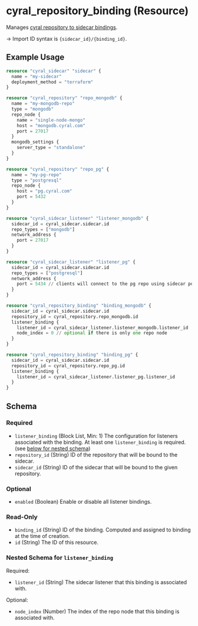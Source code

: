 # cyral_repository_binding (Resource)

Manages [cyral repository to sidecar bindings](https://cyral.com/docs/sidecars/sidecar-assign-repo).

-> Import ID syntax is `{sidecar_id}/{binding_id}`.

## Example Usage

```terraform
resource "cyral_sidecar" "sidecar" {
  name = "my-sidecar"
  deployment_method = "terraform"
}

resource "cyral_repository" "repo_mongodb" {
  name = "my-mongodb-repo"
  type = "mongodb"
  repo_node {
    name = "single-node-mongo"
    host = "mongodb.cyral.com"
    port = 27017
  }
  mongodb_settings {
    server_type = "standalone"
  }
}

resource "cyral_repository" "repo_pg" {
  name = "my-pg-repo"
  type = "postgresql"
  repo_node {
    host = "pg.cyral.com"
    port = 5432
  }
}

resource "cyral_sidecar_listener" "listener_mongodb" {
  sidecar_id = cyral_sidecar.sidecar.id
  repo_types = ["mongodb"]
  network_address {
    port = 27017
  }
}

resource "cyral_sidecar_listener" "listener_pg" {
  sidecar_id = cyral_sidecar.sidecar.id
  repo_types = ["postgresql"]
  network_address {
    port = 5434 // clients will connect to the pg repo using sidecar port 5434
  }
}

resource "cyral_repository_binding" "binding_mongodb" {
  sidecar_id = cyral_sidecar.sidecar.id
  repository_id = cyral_repository.repo_mongodb.id
  listener_binding {
    listener_id = cyral_sidecar_listener.listener_mongodb.listener_id
    node_index = 0 // optional if there is only one repo node
  }
}

resource "cyral_repository_binding" "binding_pg" {
  sidecar_id = cyral_sidecar.sidecar.id
  repository_id = cyral_repository.repo_pg.id
  listener_binding {
    listener_id = cyral_sidecar_listener.listener_pg.listener_id
  }
}
```

<!-- schema generated by tfplugindocs -->

## Schema

### Required

- `listener_binding` (Block List, Min: 1) The configuration for listeners associated with the binding. At least one `listener_binding` is required. (see [below for nested schema](#nestedblock--listener_binding))
- `repository_id` (String) ID of the repository that will be bound to the sidecar.
- `sidecar_id` (String) ID of the sidecar that will be bound to the given repository.

### Optional

- `enabled` (Boolean) Enable or disable all listener bindings.

### Read-Only

- `binding_id` (String) ID of the binding. Computed and assigned to binding at the time of creation.
- `id` (String) The ID of this resource.

<a id="nestedblock--listener_binding"></a>

### Nested Schema for `listener_binding`

Required:

- `listener_id` (String) The sidecar listener that this binding is associated with.

Optional:

- `node_index` (Number) The index of the repo node that this binding is associated with.
